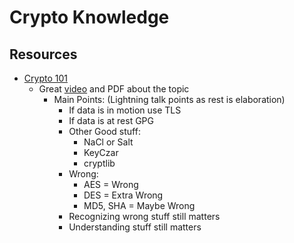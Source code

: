 # Crypto Knowledge

## Resources
- [Crypto 101](https://www.crypto101.io/)
  - Great [video](https://www.youtube.com/watch?v=3rmCGsCYJF8) and PDF about the topic
    - Main Points: (Lightning talk points as rest is elaboration)
        - If data is in motion use TLS
        - If data is at rest GPG
        - Other Good stuff:
            - NaCl or Salt
            - KeyCzar
            - cryptlib
        - Wrong:
            - AES = Wrong
            - DES = Extra Wrong
            - MD5, SHA = Maybe Wrong
        - Recognizing wrong stuff still matters
        - Understanding stuff still matters